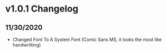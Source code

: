 # v1.0.1 Changelog

## 11/30/2020

- Changed Font To A System Font (Comic Sans MS, it looks the most like handwritting)
